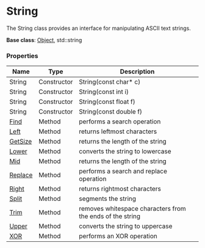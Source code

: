 # String #
The String class provides an interface for manipulating ASCII text strings.

**Base class**: [Object](Object.md), std::string

### Properties ###

| Name | Type | Description |
|---|---|---|
| String | Constructor | String(const char* c) |
| String | Constructor | String(const int i) |
| String | Constructor | String(const float f) |
| String | Constructor | String(const double f) |
| [Find](String_Find.md) | Method | performs a search operation |
| [Left](String_Left.md) | Method | returns leftmost characters |
| [GetSize](String_GetSize.md) | Method | returns the length of the string |
| [Lower](String_Lower.md) | Method | converts the string to lowercase |
| [Mid](String_Mid.md) | Method | returns the length of the string |
| [Replace](String_Replace.md) | Method | performs a search and replace operation |
| [Right](String_Right.md) | Method | returns rightmost characters |
| [Split](String_Split.md) | Method | segments the string |
| [Trim](String_Trim.md) | Method | removes whitespace characters from the ends of the string |
| [Upper](String_Upper.md) | Method | converts the string to uppercase |
| [XOR](String_XOR.md) | Method | performs an XOR operation |
